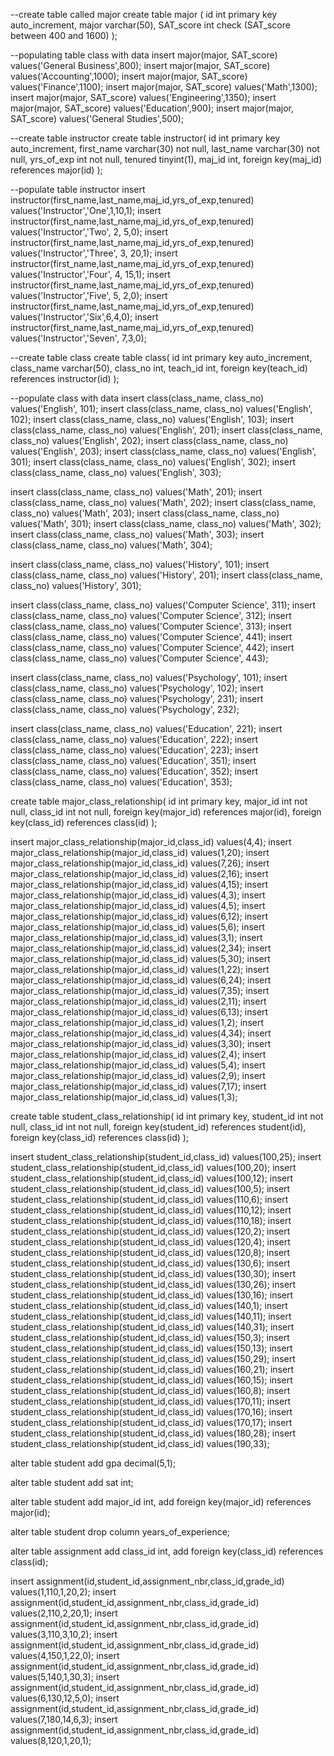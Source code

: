 --create table called major
create table major (
id int primary key auto_increment,
major varchar(50),
SAT_score int check (SAT_score between 400 and 1600)
);

--populating table class with data
insert major(major, SAT_score) values('General Business',800);
insert major(major, SAT_score) values('Accounting',1000);
insert major(major, SAT_score) values('Finance',1100);
insert major(major, SAT_score) values('Math',1300);
insert major(major, SAT_score) values('Engineering',1350);
insert major(major, SAT_score) values('Education',900);
insert major(major, SAT_score) values('General Studies',500);


--create table instructor
create table instructor(
id int primary key auto_increment,
first_name varchar(30) not null,
last_name varchar(30) not null,
yrs_of_exp int not null,
tenured tinyint(1),
maj_id int,
foreign key(maj_id) references major(id)
);

--populate table instructor
insert instructor(first_name,last_name,maj_id,yrs_of_exp,tenured)
values('Instructor','One',1,10,1);
insert instructor(first_name,last_name,maj_id,yrs_of_exp,tenured)
values('Instructor','Two', 2, 5,0);
insert instructor(first_name,last_name,maj_id,yrs_of_exp,tenured)
values('Instructor','Three', 3, 20,1);
insert instructor(first_name,last_name,maj_id,yrs_of_exp,tenured)
values('Instructor','Four', 4, 15,1);
insert instructor(first_name,last_name,maj_id,yrs_of_exp,tenured)
values('Instructor','Five', 5, 2,0);
insert instructor(first_name,last_name,maj_id,yrs_of_exp,tenured)
values('Instructor','Six',6,4,0);
insert instructor(first_name,last_name,maj_id,yrs_of_exp,tenured)
values('Instructor','Seven', 7,3,0);


--create table class
create table class(
id int primary key auto_increment,
class_name varchar(50),
class_no int,
teach_id int,
foreign key(teach_id) references instructor(id)
);

--populate class with data
insert class(class_name, class_no) values('English', 101);
insert class(class_name, class_no) values('English', 102);
insert class(class_name, class_no) values('English', 103);
insert class(class_name, class_no) values('English', 201);
insert class(class_name, class_no) values('English', 202);
insert class(class_name, class_no) values('English', 203);
insert class(class_name, class_no) values('English', 301);
insert class(class_name, class_no) values('English', 302);
insert class(class_name, class_no) values('English', 303);

insert class(class_name, class_no) values('Math', 201);
insert class(class_name, class_no) values('Math', 202);
insert class(class_name, class_no) values('Math', 203);
insert class(class_name, class_no) values('Math', 301);
insert class(class_name, class_no) values('Math', 302);
insert class(class_name, class_no) values('Math', 303);
insert class(class_name, class_no) values('Math', 304);

insert class(class_name, class_no) values('History', 101);
insert class(class_name, class_no) values('History', 201);
insert class(class_name, class_no) values('History', 301);

insert class(class_name, class_no) values('Computer Science', 311);
insert class(class_name, class_no) values('Computer Science', 312);
insert class(class_name, class_no) values('Computer Science', 313);
insert class(class_name, class_no) values('Computer Science', 441);
insert class(class_name, class_no) values('Computer Science', 442);
insert class(class_name, class_no) values('Computer Science', 443);

insert class(class_name, class_no) values('Psychology', 101);
insert class(class_name, class_no) values('Psychology', 102);
insert class(class_name, class_no) values('Psychology', 231);
insert class(class_name, class_no) values('Psychology', 232);

insert class(class_name, class_no) values('Education', 221);
insert class(class_name, class_no) values('Education', 222);
insert class(class_name, class_no) values('Education', 223);
insert class(class_name, class_no) values('Education', 351);
insert class(class_name, class_no) values('Education', 352);
insert class(class_name, class_no) values('Education', 353);


create table major_class_relationship(
id int primary key,
major_id int not null,
class_id int not null,
foreign key(major_id) references major(id),
foreign key(class_id) references class(id)
);

insert major_class_relationship(major_id,class_id) values(4,4);
insert major_class_relationship(major_id,class_id) values(1,20);
insert major_class_relationship(major_id,class_id) values(7,26);
insert major_class_relationship(major_id,class_id) values(2,16);
insert major_class_relationship(major_id,class_id) values(4,15);
insert major_class_relationship(major_id,class_id) values(4,3);
insert major_class_relationship(major_id,class_id) values(4,5);
insert major_class_relationship(major_id,class_id) values(6,12);
insert major_class_relationship(major_id,class_id) values(5,6);
insert major_class_relationship(major_id,class_id) values(3,1);
insert major_class_relationship(major_id,class_id) values(2,34);
insert major_class_relationship(major_id,class_id) values(5,30);
insert major_class_relationship(major_id,class_id) values(1,22);
insert major_class_relationship(major_id,class_id) values(6,24);
insert major_class_relationship(major_id,class_id) values(7,35);
insert major_class_relationship(major_id,class_id) values(2,11);
insert major_class_relationship(major_id,class_id) values(6,13);
insert major_class_relationship(major_id,class_id) values(1,2);
insert major_class_relationship(major_id,class_id) values(4,34);
insert major_class_relationship(major_id,class_id) values(3,30);
insert major_class_relationship(major_id,class_id) values(2,4);
insert major_class_relationship(major_id,class_id) values(5,4);
insert major_class_relationship(major_id,class_id) values(2,9);
insert major_class_relationship(major_id,class_id) values(7,17);
insert major_class_relationship(major_id,class_id) values(1,3);






create table student_class_relationship(
id int primary key,
student_id int not null,
class_id int not null,
foreign key(student_id) references student(id),
foreign key(class_id) references class(id)
);


insert student_class_relationship(student_id,class_id) values(100,25);
insert student_class_relationship(student_id,class_id) values(100,20);
insert student_class_relationship(student_id,class_id) values(100,12);
insert student_class_relationship(student_id,class_id) values(100,5);
insert student_class_relationship(student_id,class_id) values(110,6);
insert student_class_relationship(student_id,class_id) values(110,12);
insert student_class_relationship(student_id,class_id) values(110,18);
insert student_class_relationship(student_id,class_id) values(120,2);
insert student_class_relationship(student_id,class_id) values(120,4);
insert student_class_relationship(student_id,class_id) values(120,8);
insert student_class_relationship(student_id,class_id) values(130,6);
insert student_class_relationship(student_id,class_id) values(130,30);
insert student_class_relationship(student_id,class_id) values(130,26);
insert student_class_relationship(student_id,class_id) values(130,16);
insert student_class_relationship(student_id,class_id) values(140,1);
insert student_class_relationship(student_id,class_id) values(140,11);
insert student_class_relationship(student_id,class_id) values(140,31);
insert student_class_relationship(student_id,class_id) values(150,3);
insert student_class_relationship(student_id,class_id) values(150,13);
insert student_class_relationship(student_id,class_id) values(150,29);
insert student_class_relationship(student_id,class_id) values(160,21);
insert student_class_relationship(student_id,class_id) values(160,15);
insert student_class_relationship(student_id,class_id) values(160,8);
insert student_class_relationship(student_id,class_id) values(170,11);
insert student_class_relationship(student_id,class_id) values(170,16);
insert student_class_relationship(student_id,class_id) values(170,17);
insert student_class_relationship(student_id,class_id) values(180,28);
insert student_class_relationship(student_id,class_id) values(190,33);


alter table student
add gpa decimal(5,1);

alter table student
add sat int;

alter table student
add major_id int,
add foreign key(major_id) references major(id);

alter table student
drop column years_of_experience;

alter table assignment
add class_id int,
add foreign key(class_id) references class(id);


insert assignment(id,student_id,assignment_nbr,class_id,grade_id)
values(1,110,1,20,2);
insert assignment(id,student_id,assignment_nbr,class_id,grade_id)
values(2,110,2,20,1);
insert assignment(id,student_id,assignment_nbr,class_id,grade_id)
values(3,110,3,10,2);
insert assignment(id,student_id,assignment_nbr,class_id,grade_id)
values(4,150,1,22,0);
insert assignment(id,student_id,assignment_nbr,class_id,grade_id)
values(5,140,1,30,3);
insert assignment(id,student_id,assignment_nbr,class_id,grade_id)
values(6,130,12,5,0);
insert assignment(id,student_id,assignment_nbr,class_id,grade_id)
values(7,180,14,6,3);
insert assignment(id,student_id,assignment_nbr,class_id,grade_id)
values(8,120,1,20,1);